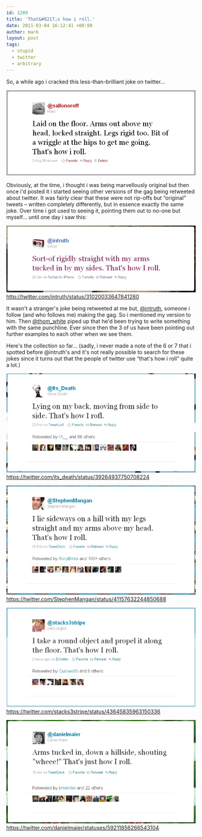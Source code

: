 ```yaml
---
id: 1209
title: 'That&#8217;s how i roll.'
date: 2011-03-04 16:12:41 +00:00
author: mark
layout: post
tags:
  - stupid
  - twitter
  - arbitrary
---
```

So, a while ago i cracked this less-than-brilliant joke on twitter&#8230;

![That's how i roll.](/images/fromwp/2011/03/howiroll.jpg)

Obviously, at the time, i thought i was being marvellously original but then once i'd posted it i started seeing other versions of the gag being retweeted about twitter. It was fairly clear that these were not rip-offs but &#8220;original&#8221; tweets &#8211; written completely differently, but in essence exactly the same joke. Over time i got used to seeing it, pointing them out to no-one but myself&#8230; until one day i saw this:

![How @intruth rolls.](/images/fromwp/2011/03/intruthroll.jpg)
http://twitter.com/intruth/status/31020033647841280

It wasn't a stranger's joke being retweeted at me but, [@intruth](http://twitter.com/intruth/status/31020033647841280), someone i follow (and who follows me) making the gag. So i mentioned my version to him. Then [@thom_white](http://twitter.com/thom_white) piped up that he'd been trying to write something with the same punchline. Ever since then the 3 of us have been pointing out further examples to each other when we see them.

Here's the collection so far&#8230; (sadly, i never made a note of the 6 or 7 that i spotted before @intruth's and it's not really possible to search for these jokes since it turns out that the people of twitter use &#8220;that's how i roll&#8221; quite a lot.)

![How @Its_Death rolls.](/images/fromwp/2011/03/deathroll.jpg)
https://twitter.com/its_death/status/39264937750708224

![How @StephenMangan rolls.](/images/fromwp/2011/03/manganroll.jpg)
https://twitter.com/StephenMangan/status/41157632244850688

![How @stacks3stripe rolls.](/images/fromwp/2011/03/3striperoll.jpg)
https://twitter.com/stacks3stripe/status/43645835963150336

![How @danielmaier rolls.](/images/fromwp/2011/03/maierroll.jpg)
https://twitter.com/danielmaier/statuses/59211856266543104
